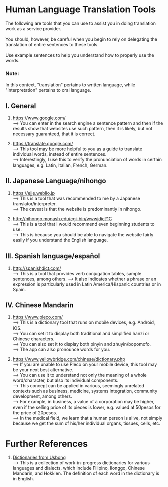 # Human Language Translation Tools

The following are tools that you can use to assist you in doing translation work as a service provider.</br>
</br>
You should, however, be careful when you begin to rely on delegating the translation of entire sentences to these tools.</br>
</br>
Use example sentences to help you understand how to properly use the words.

### Note: 
In this context, "translation" pertains to written language, while "interpretation" pertains to oral language.

## I. General
1) https://www.google.com/</br>
--> You can enter in the search engine a sentence pattern and then if the results show that websites use such pattern, then it is likely, but not necessary guaranteed, that it is correct.

2) https://translate.google.com/</br>
--> This tool may be more helpful to you as a guide to translate individual words, instead of entire sentences.</br>
--> Interestingly, I use this to verify the pronunciation of words in certain languages, e.g. Latin, Italian, French, German.

## II. Japanese Language/nihongo
1) https://ejje.weblio.jp</br>
--> This is a tool that was recommended to me by a Japanese translator/interpreter.</br>
--> The caveat is that the website is predominantly in nihongo.

2) http://nihongo.monash.edu/cgi-bin/wwwjdic?1C</br>
--> This is a tool that I would recommend even beginning students to use.</br>
--> This is because you should be able to navigate the website fairly easily if you understand the English language.

## III. Spanish language/español
1) http://spanishdict.com/</br>
--> This is a tool that provides verb conjugation tables, sample sentences, among others.
--> It also indicates whether a phrase or an expression is particularly used in Latin America/Hispanic countries or in Spain.

## IV. Chinese Mandarin
1) https://www.pleco.com/</br>
--> This is a dictionary tool that runs on mobile devices, e.g. Android, iOS.</br>
--> You can set it to display both traditional and simplified hanzi or Chinese characters.</br>
--> You can also set it to display both pinyin and zhuyin/bopomofo.</br>
--> The app can also pronounce words for you.

2) https://www.yellowbridge.com/chinese/dictionary.php</br>
--> If you are unable to use Pleco on your mobile device, this tool may be your next best alternative.</br>
--> You can use it to understand not only the meaning of a whole word/character, but also its individual components.</br>
--> This concept can be applied in various, seemingly unrelated contexts such as business, medicine, systems integration, community development, among others.</br>
--> For example, in business, a value of a corporation may be higher, even if the selling price of its pieces is lower, e.g. valued at 50pesos for the price of 20pesos.</br>
--> In the medical field, we learn that a human person is alive, not simply because we get the sum of his/her individual organs, tissues, cells, etc.

# Further References
1) [Dictionaries from Usbong](https://github.com/usbong/Dictionaries)</br>
--> This is a collection of work-in-progress dictionaries for various languages and dialects, which include Filipino, Ilonggo, Chinese Mandarin, and Hokkien. The definition of each word in the dictionary is in English. 
